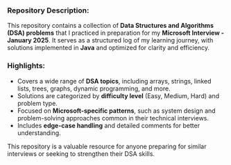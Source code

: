 ### Repository Description:

This repository contains a collection of **Data Structures and Algorithms (DSA) problems** that I practiced in preparation for my **Microsoft Interview - January 2025**. It serves as a structured log of my learning journey, with solutions implemented in **Java** and optimized for clarity and efficiency.

### Highlights:  
- Covers a wide range of **DSA topics**, including arrays, strings, linked lists, trees, graphs, dynamic programming, and more.  
- Solutions are categorized by **difficulty level** (Easy, Medium, Hard) and problem type.  
- Focused on **Microsoft-specific patterns**, such as system design and problem-solving approaches common in their technical interviews.  
- Includes **edge-case handling** and detailed comments for better understanding.  

This repository is a valuable resource for anyone preparing for similar interviews or seeking to strengthen their DSA skills.
